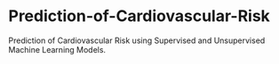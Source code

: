 # Prediction-of-Cardiovascular-Risk
Prediction of Cardiovascular Risk using Supervised and Unsupervised Machine Learning Models.
